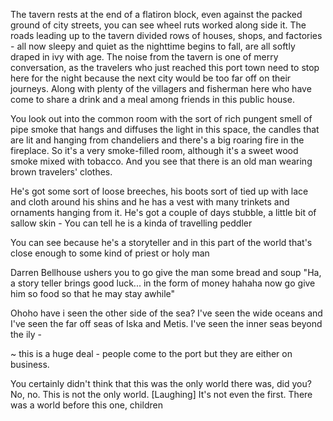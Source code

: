 
The tavern rests at the end of a flatiron block, even against the packed ground of city streets, you can see wheel ruts worked along side it. The roads leading up to the tavern divided rows of houses, shops, and factories - all now sleepy and quiet as the nighttime begins to fall, are all softly draped in ivy with age. The noise from the tavern is one of merry conversation, as the travelers who just reached this port town need to stop here for the night because the next city would be too far off on their journeys. Along with plenty of the villagers and fisherman here who have come to share a drink and a meal among friends in this public house.

You look out into the common room with the sort of rich pungent smell of pipe smoke that hangs and diffuses the light in this space, the candles that are lit and hanging from chandeliers and there's a big roaring fire in the fireplace. So it's a very smoke-filled room, although it's a sweet wood smoke mixed with tobacco. And you see that there is an old man wearing brown travelers' clothes.

He's got some sort of loose breeches, his boots sort of tied up with lace and cloth around his shins and he has a vest with many trinkets and ornaments hanging from it. He's got a couple of days stubble, a little bit of sallow skin - You can tell he is a kinda of travelling peddler

You can see because he's a storyteller and in this part of the world that's close enough to some kind of priest or holy man

Darren Bellhouse ushers you to go give the man some bread and soup
"Ha, a story teller brings good luck... in the form of money hahaha now go give him so food so that he may stay awhile"

Ohoho have i seen the other side of the sea? I've seen the wide oceans and I've seen the far off seas of Iska and Metis. I've seen the inner seas beyond the ily - 

~ this is a huge deal - people come to the port but they are either on business.

You certainly didn't think that this was the only world there was, did you? No, no. This is not the only world. [Laughing] It's not even the first. There was a world before this one, children